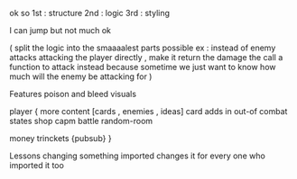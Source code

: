 
ok so
1st : structure
2nd : logic
3rd : styling

I can jump but not much ok

(
  split the logic into the smaaaalest parts possible
  ex : instead of enemy attacks attacking the player
  directly , make it return the damage the call a function to attack instead
  because sometime we just want to know how much will the enemy be attacking for
)

Features
  poison and bleed visuals

player {
  more content [cards , enemies , ideas]
  card adds
  in out-of combat states
    shop
    capm
    battle
    random-room

  money trinckets {pubsub}
}



Lessons
changing something imported changes it for every one who imported it too